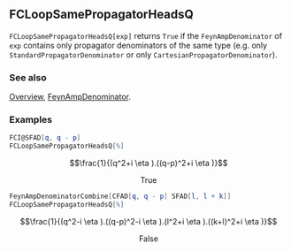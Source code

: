 ## FCLoopSamePropagatorHeadsQ

`FCLoopSamePropagatorHeadsQ[exp]` returns `True` if the `FeynAmpDenominator` of `exp` contains only propagator denominators of the same type (e.g. only `StandardPropagatorDenominator` or only `CartesianPropagatorDenominator`).

### See also

[Overview](Extra/FeynCalc.md), [FeynAmpDenominator](FeynAmpDenominator.md).

### Examples

```mathematica
FCI@SFAD[q, q - p]
FCLoopSamePropagatorHeadsQ[%]
```

$$\frac{1}{(q^2+i \eta ).((q-p)^2+i \eta )}$$

$$\text{True}$$

```mathematica
FeynAmpDenominatorCombine[CFAD[q, q - p] SFAD[l, l + k]]
FCLoopSamePropagatorHeadsQ[%]
```

$$\frac{1}{(q^2-i \eta ).((q-p)^2-i \eta ).(l^2+i \eta ).((k+l)^2+i \eta )}$$

$$\text{False}$$
